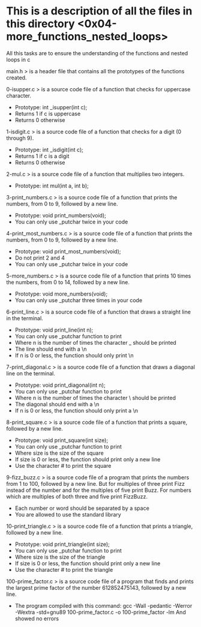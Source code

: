 # This is a description of all the files in this directory <0x04-more_functions_nested_loops> 
All this tasks are to ensure the understanding of the functions and nested loops in c

main.h > is a header file that contains all the prototypes of the functions created.

0-isupper.c > is a source code file of a function that checks for uppercase character.
- Prototype: int _isupper(int c);
- Returns 1 if c is uppercase
- Returns 0 otherwise

1-isdigit.c > is a source code file of a function that checks for a digit (0 through 9).
- Prototype: int _isdigit(int c);
- Returns 1 if c is a digit
- Returns 0 otherwise

2-mul.c > is a source code file of a function that multiplies two integers.
- Prototype: int mul(int a, int b);

3-print_numbers.c > is a source code file of a function that prints the numbers, from 0 to 9, followed by a new line.
- Prototype: void print_numbers(void);
- You can only use _putchar twice in your code

4-print_most_numbers.c > is a source code file of a function that prints the numbers, from 0 to 9, followed by a new line.
- Prototype: void print_most_numbers(void);
- Do not print 2 and 4
- You can only use _putchar twice in your code

5-more_numbers.c > is a source code file of a function that prints 10 times the numbers, from 0 to 14, followed by a new line.
- Prototype: void more_numbers(void);
- You can only use _putchar three times in your code

6-print_line.c > is a source code file of a function that draws a straight line in the terminal.
- Prototype: void print_line(int n);
- You can only use _putchar function to print
- Where n is the number of times the character _ should be printed
- The line should end with a \n
- If n is 0 or less, the function should only print \n

7-print_diagonal.c > is a source code file of a function that draws a diagonal line on the terminal.
- Prototype: void print_diagonal(int n);
- You can only use _putchar function to print
- Where n is the number of times the character \ should be printed
- The diagonal should end with a \n
- If n is 0 or less, the function should only print a \n

8-print_square.c > is a source code file of a function that prints a square, followed by a new line.
- Prototype: void print_square(int size);
- You can only use _putchar function to print
- Where size is the size of the square
- If size is 0 or less, the function should print only a new line
- Use the character # to print the square

9-fizz_buzz.c > is a source code file of a program that prints the numbers from 1 to 100, followed by a new line. But for multiples of three print Fizz instead of the number and for the multiples of five print Buzz. For numbers which are multiples of both three and five print FizzBuzz.
- Each number or word should be separated by a space
- You are allowed to use the standard library

10-print_triangle.c > is a source code file of a function that prints a triangle, followed by a new line.
- Prototype: void print_triangle(int size);
- You can only use _putchar function to print
- Where size is the size of the triangle
- If size is 0 or less, the function should print only a new line
- Use the character # to print the triangle

100-prime_factor.c > is a source code file of a program that finds and prints the largest prime factor of the number 612852475143, followed by a new line.
- The program compiled with this command: gcc -Wall -pedantic -Werror -Wextra -std=gnu89 100-prime_factor.c -o 100-prime_factor -lm 
And showed no errors



